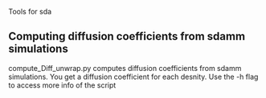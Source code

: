 Tools for sda


## Computing diffusion coefficients from sdamm simulations
compute_Diff_unwrap.py computes diffusion coefficients from sdamm simulations. You get a diffusion coefficient for each desnity. Use the -h flag to access more info of the script
